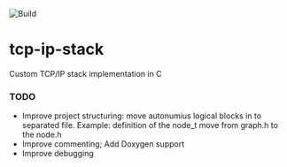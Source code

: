 ![Build](https://github.com/ival3ry/tcp-ip-stack/workflows/Build/badge.svg)  

# tcp-ip-stack
Custom TCP/IP stack implementation in C 

### TODO
* Improve project structuring: move autonumius logical blocks in to separated file. Example: definition of the node_t move from graph.h to the node.h
* Improve commenting; Add Doxygen support
* Improve debugging
